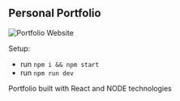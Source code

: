 ## Personal Portfolio

![Portfolio Website](https://i.ibb.co/WgPMpts/image.png)

Setup:
- run ```npm i && npm start```
- run ```npm run dev```

Portfolio built with React and NODE technologies
